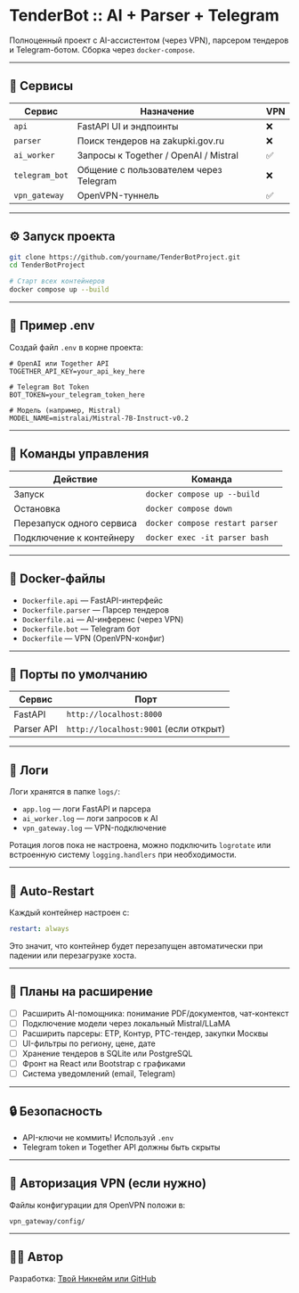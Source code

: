 # TenderBot :: AI + Parser + Telegram

Полноценный проект с AI-ассистентом (через VPN), парсером тендеров и Telegram-ботом. Сборка через `docker-compose`.

---

## 🚀 Сервисы

| Сервис         | Назначение                                | VPN  |
|----------------|--------------------------------------------|------|
| `api`          | FastAPI UI и эндпоинты                    | ❌   |
| `parser`       | Поиск тендеров на zakupki.gov.ru         | ❌   |
| `ai_worker`    | Запросы к Together / OpenAI / Mistral     | ✅   |
| `telegram_bot` | Общение с пользователем через Telegram    | ❌   |
| `vpn_gateway`  | OpenVPN-туннель                           | ✅   |

---

## ⚙️ Запуск проекта

```bash
git clone https://github.com/yourname/TenderBotProject.git
cd TenderBotProject

# Старт всех контейнеров
docker compose up --build
```

---

## 📁 Пример .env

Создай файл `.env` в корне проекта:

```env
# OpenAI или Together API
TOGETHER_API_KEY=your_api_key_here

# Telegram Bot Token
BOT_TOKEN=your_telegram_token_here

# Модель (например, Mistral)
MODEL_NAME=mistralai/Mistral-7B-Instruct-v0.2
```

---

## 🔌 Команды управления

| Действие                    | Команда                             |
|----------------------------|-------------------------------------|
| Запуск                     | `docker compose up --build`        |
| Остановка                  | `docker compose down`              |
| Перезапуск одного сервиса | `docker compose restart parser`    |
| Подключение к контейнеру   | `docker exec -it parser bash`      |

---

## 📄 Docker-файлы

- `Dockerfile.api` — FastAPI-интерфейс
- `Dockerfile.parser` — Парсер тендеров
- `Dockerfile.ai` — AI-инференс (через VPN)
- `Dockerfile.bot` — Telegram бот
- `Dockerfile` — VPN (OpenVPN-конфиг)

---

## 📌 Порты по умолчанию

| Сервис      | Порт         |
|-------------|--------------|
| FastAPI     | `http://localhost:8000` |
| Parser API  | `http://localhost:9001` (если открыт) |

---

## 🧾 Логи

Логи хранятся в папке `logs/`:

- `app.log` — логи FastAPI и парсера
- `ai_worker.log` — логи запросов к AI
- `vpn_gateway.log` — VPN-подключение

Ротация логов пока не настроена, можно подключить `logrotate` или встроенную систему `logging.handlers` при необходимости.

---

## 🔁 Auto-Restart

Каждый контейнер настроен с:
```yaml
restart: always
```
Это значит, что контейнер будет перезапущен автоматически при падении или перезагрузке хоста.

---

## 🚀 Планы на расширение

- [ ] Расширить AI-помощника: понимание PDF/документов, чат-контекст
- [ ] Подключение модели через локальный Mistral/LLaMA
- [ ] Расширить парсеры: ETP, Контур, РТС-тендер, закупки Москвы
- [ ] UI-фильтры по региону, цене, дате
- [ ] Хранение тендеров в SQLite или PostgreSQL
- [ ] Фронт на React или Bootstrap с графиками
- [ ] Система уведомлений (email, Telegram)

---

## 🔒 Безопасность
- API-ключи не коммить! Используй `.env`
- Telegram token и Together API должны быть скрыты

---

## 🧠 Авторизация VPN (если нужно)
Файлы конфигурации для OpenVPN положи в:
```
vpn_gateway/config/
```

---

## 👨‍💻 Автор
Разработка: [Твой Никнейм или GitHub](https://github.com/yourname)

